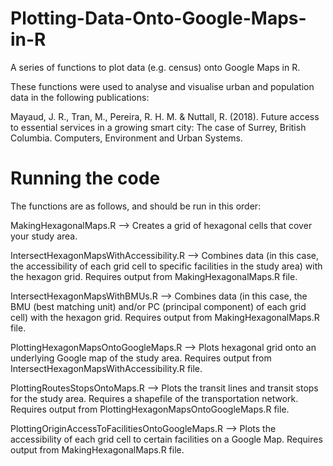 # Plotting-Data-Onto-Google-Maps-in-R
A series of functions to plot data (e.g. census) onto Google Maps in R. 

These functions were used to analyse and visualise urban and population data in the following publications:

Mayaud, J. R., Tran, M., Pereira, R. H. M. & Nuttall, R. (2018). Future access to essential services in a growing smart city: The case of Surrey, British Columbia. Computers, Environment and Urban Systems.

# Running the code
The functions are as follows, and should be run in this order:

MakingHexagonalMaps.R --> Creates a grid of hexagonal cells that cover your study area.

IntersectHexagonMapsWithAccessibility.R --> Combines data (in this case, the accessibility of each grid cell to specific facilities in the study area) with the hexagon grid. Requires output from MakingHexagonalMaps.R file. 

IntersectHexagonMapsWithBMUs.R --> Combines data (in this case, the BMU (best matching unit) and/or PC (principal component) of each grid cell) with the hexagon grid. Requires output from MakingHexagonalMaps.R file. 

PlottingHexagonMapsOntoGoogleMaps.R --> Plots hexagonal grid onto an underlying Google map of the study area. Requires output from IntersectHexagonMapsWithAccessibility.R file.

PlottingRoutesStopsOntoMaps.R --> Plots the transit lines and transit stops for the study area. Requires a shapefile of the transportation network. Requires output from PlottingHexagonMapsOntoGoogleMaps.R file.

PlottingOriginAccessToFacilitiesOntoGoogleMaps.R --> Plots the accessibility of each grid cell to certain facilities on a Google Map. Requires output from MakingHexagonalMaps.R file. 
